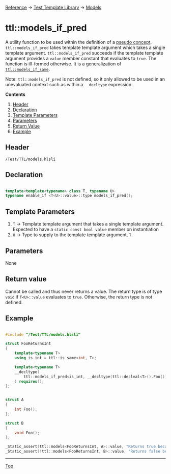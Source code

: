 [Reference](../../ShaderTestFramework.md) -> [Test Template Library](../TTL.md) -> [Models](./ModelsHeader.md)

# ttl::models_if_pred

A utility function to be used within the definition of a [pseudo concept](../PseudoConcepts.md). `ttl::models_if_pred` takes template template argument which takes a single template argument. `ttl::models_if_pred` succeeds if the template template argument provides a `value` member constant that evaluates to `true`. The function is ill-formed otherwise. It is a generalization of [`ttl::models_if_same`](./ModelsIfSame.md).

Note: `ttl::models_if_pred` is not defined, so it only allowed to be used in an unevaluated context such as within a `__decltype` expression.

**Contents**
1. [Header](#header)
2. [Declaration](#declaration)
3. [Template Parameters](#template-parameters)
4. [Parameters](#parameters)
5. [Return Value](#return-value)
6. [Example](#example)

## Header

`/Test/TTL/models.hlsli`

## Declaration

```c++

template<template<typename> class T, typename U>
typename enable_if <T<U>::value>::type models_if_pred();

```

## Template Parameters

1. `T` -> Template template argument that takes a single template argument. Expected to have a `static const bool value` member on instantiation
2. `U` -> Type to supply to the template template argument, `T`.

## Parameters

None

## Return value

Cannot be called and thus never returns a value. The return type is of type `void` if `T<U>::value` evaluates to `true`. Otherwise, the return type is not defined.

## Example

```c++

#include "/Test/TTL/models.hlsli"

struct FooReturnsInt
{
    template<typename T>
    using is_int = ttl::is_same<int, T>;

    template<typename T>
    __decltype(
        ttl::models_if_pred<is_int, __decltype(ttl::declval<T>().Foo())>()
    ) requires();
};


struct A
{
    int Foo();
};

struct B
{
    void Foo();
};

_Static_assert(ttl::models<FooReturnsInt, A>::value, "Returns true because A's Foo member function returns an int");
_Static_assert(!ttl::models<FooReturnsInt, B>::value, "Returns false because B's Foo member function does not return an int");

```
---

[Top](#ttlmodels_if_pred)
